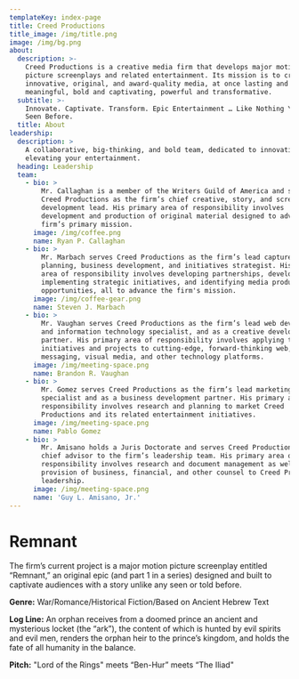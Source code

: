 ```yaml
---
templateKey: index-page
title: Creed Productions
title_image: /img/title.png
image: /img/bg.png
about:
  description: >-
    Creed Productions is a creative media firm that develops major motion
    picture screenplays and related entertainment. Its mission is to create
    innovative, original, and award-quality media, at once lasting and
    meaningful, bold and captivating, powerful and transformative.
  subtitle: >-
    Innovate. Captivate. Transform. Epic Entertainment … Like Nothing You’ve
    Seen Before.
  title: About
leadership:
  description: >
    A collaborative, big-thinking, and bold team, dedicated to innovating and
    elevating your entertainment.
  heading: Leadership
  team:
    - bio: >
        Mr. Callaghan is a member of the Writers Guild of America and serves
        Creed Productions as the firm’s chief creative, story, and screenplay
        development lead. His primary area of responsibility involves
        development and production of original material designed to advance the
        firm’s primary mission.
      image: /img/coffee.png
      name: Ryan P. Callaghan
    - bio: >
        Mr. Marbach serves Creed Productions as the firm’s lead capture
        planning, business development, and initiatives strategist. His primary
        area of responsibility involves developing partnerships, developing and
        implementing strategic initiatives, and identifying media production
        opportunities, all to advance the firm's mission.
      image: /img/coffee-gear.png
      name: Steven J. Marbach
    - bio: >
        Mr. Vaughan serves Creed Productions as the firm’s lead web development
        and information technology specialist, and as a creative development
        partner. His primary area of responsibility involves applying the firm’s
        initiatives and projects to cutting-edge, forward-thinking web,
        messaging, visual media, and other technology platforms.
      image: /img/meeting-space.png
      name: Brandon R. Vaughan
    - bio: >
        Mr. Gomez serves Creed Productions as the firm’s lead marketing
        specialist and as a business development partner. His primary area of
        responsibility involves research and planning to market Creed
        Productions and its related entertainment initiatives.
      image: /img/meeting-space.png
      name: Pablo Gomez
    - bio: >
        Mr. Amisano holds a Juris Doctorate and serves Creed Productions as
        chief advisor to the firm’s leadership team. His primary area of
        responsibility involves research and document management as well as
        provision of business, financial, and other counsel to Creed Productions
        leadership.
      image: /img/meeting-space.png
      name: 'Guy L. Amisano, Jr.'
---
```

# Remnant

The firm’s current project is a major motion picture screenplay entitled “Remnant,” an original epic (and part 1 in a series) designed and built to captivate audiences with a story unlike any seen or told before.

**Genre:** War/Romance/Historical Fiction/Based on Ancient Hebrew Text

**Log Line:** An orphan receives from a doomed prince an ancient and mysterious locket (the “ark”), the content of which is hunted by evil spirits and evil men, renders the orphan heir to the prince’s kingdom, and holds the fate of all humanity in the balance. 

**Pitch:** "Lord of the Rings" meets “Ben-Hur” meets “The Iliad"
